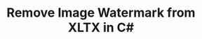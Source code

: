 ---
############################# Static ############################
layout: "autogen"
draft: false
path: "watermark/net/remove/image/xltx/"
otherformats: PDF WORD EXCEL IMAGE VISIO DOC DOT DOCX DOCM DOTX DOTM RTF TXT XLSX XLSM XLTM XLT XLS XLSB XLAM SXC PPTX PPTM PPSX PPSM POTM POT POTX PPT PPS ODT BMP GIF JPEG JP2 PNG TIFF WEBP VSD VDX VSDX VSTX VSX VSSX VSDM VSSM VSTM VTX VDW VSS VST

############################# Head ############################
head_title: "Remove Image Watermark from XLTX in C# .NET"
head_description: ".NET library to find and remove image watermark from XLTX document using smart search within C#, ASP.NET, VB.NET & .NET Core applications using GroupDocs.Watermark APIs for .NET."

############################# Header ############################
title: "Remove Image Watermark from XLTX in C#"
description: "Use smart search to find & remove image watermark from a XLTX document from within C#, ASP.NET, VB.NET & .NET Core applications. Define a search criterion to search & delete the specified watermarks from the document."

############################# SubMenu ############################
submenu:
    enable: true

############################# About ############################
about:
    enable: true
    title: "GroupDocs.Watermark for .NET API"
    content: |
        GroupDocs.Watermark for .NET is a complete watermarks management solution for .NET applications. Developers can quickly perform watermarks manipulation operations like; add, edit, search and delete different types of watermarks from within documents of all popular file formats. It supports working with text and image watermarks in a variety of documents including PDF, Microsoft Word, Excel, PowerPoint, Visio, Email and image formats.
        
        GroupDocs.Watermark APIs are well supported on all major operating systems and platforms including .NET Framework, .NET Standard, .NET Core, Mono and Xamarin.

############################# Steps ############################
steps:
    enable: true
    title_left: "Delete Watermark from XLTX File in .NET"
    content_left: |
        [GroupDocs.Watermark](https://products.groupdocs.com/watermark/net/) makes it easy for .NET developers to search and remove watermarks with text formatting from their applications by implementing a few easy steps.

        *   Instantiate **Watermarker** with input XLTX document.
        *   Initialize **SearchCriteria** to find the image watermarks.
        *   Remove defined watermark from the document.
        *   Save the modified document.
        
    title_right: "System Requirements"
    content_right: |
        Before executing the code example below, please make sure that you have the following prerequisites installled on your system.

        *   Operating Systems: Microsoft Windows, Linux, MacOS
        *   Development Environments: Visual Studio, Xamarin, MonoDevelop
        *   Frameworks: .NET Framework, .NET Standard, .NET Core, Mono
        *   Download the latest version of GroupDocs.Watermark for .NET from [Nuget](https://www.nuget.org/packages/GroupDocs.Watermark)
        
    code: |
        ```cs
        // Search & remove image watermark with from a XLTX document in C#, ASP.NET, VB.NET & .NET Core applications
        // Instantiate Watermarker with input XLTX document
        using (Watermarker watermarker = new Watermarker(input.xltx))
          {
            // Initialize the SearchCriteria to match a particular image
            SearchCriteria searchCriteria = new ImageDctHashSearchCriteria(logo.png);
            PossibleWatermarkCollection watermarks = watermarker.Search(searchCriteria);

            // Remove specified watermark from the document
            possibleWatermarks.Remove(possibleWatermarks[0]);

            // Save the modified document
            watermarker.Save(output.xltx);
          }
        ```        

demos:
    enable: true
        

about_formats:
    enable: true


more_formats:
    enable: true


back_to_top:
    enable: true
---